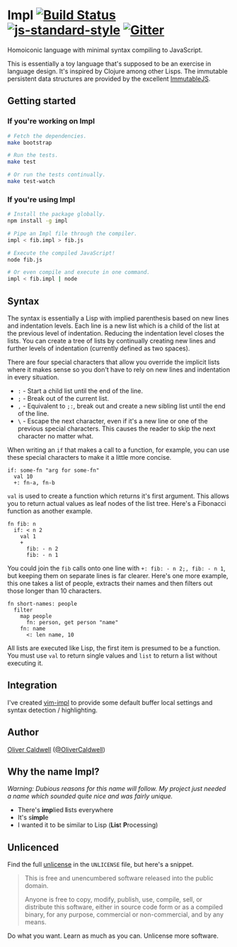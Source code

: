 # Impl [![Build Status](https://travis-ci.org/Olical/impl.svg?branch=master)](https://travis-ci.org/Olical/impl) [![js-standard-style](https://img.shields.io/badge/code%20style-standard-brightgreen.svg?style=flat)](https://github.com/feross/standard) [![Gitter](https://badges.gitter.im/Join%20Chat.svg)](https://gitter.im/Olical/impl?utm_source=badge&utm_medium=badge&utm_campaign=pr-badge)

Homoiconic language with minimal syntax compiling to JavaScript.

This is essentially a toy language that's supposed to be an exercise in language design. It's inspired by Clojure among other Lisps. The immutable persistent data structures are provided by the excellent [ImmutableJS][].

## Getting started

### If you're working on Impl

```bash
# Fetch the dependencies.
make bootstrap

# Run the tests.
make test

# Or run the tests continually.
make test-watch
```

### If you're using Impl

```bash
# Install the package globally.
npm install -g impl

# Pipe an Impl file through the compiler.
impl < fib.impl > fib.js

# Execute the compiled JavaScript!
node fib.js

# Or even compile and execute in one command.
impl < fib.impl | node
```

## Syntax

The syntax is essentially a Lisp with implied parenthesis based on new lines and indentation levels. Each line is a new list which is a child of the list at the previous level of indentation. Reducing the indentation level closes the lists. You can create a tree of lists by continually creating new lines and further levels of indentation (currently defined as two spaces).

There are four special characters that allow you override the implicit lists where it makes sense so you don't have to rely on new lines and indentation in every situation.

 * `:` - Start a child list until the end of the line.
 * `;` - Break out of the current list.
 * `,` - Equivalent to `;:`, break out and create a new sibling list until the end of the line.
 * `\` - Escape the next character, even if it's a new line or one of the previous special characters. This causes the reader to skip the next character no matter what.

When writing an `if` that makes a call to a function, for example, you can use these special characters to make it a little more concise.

```impl
if: some-fn "arg for some-fn"
  val 10
  +: fn-a, fn-b
```

`val` is used to create a function which returns it's first argument. This allows you to return actual values as leaf nodes of the list tree. Here's a Fibonacci function as another example.

```impl
fn fib: n
  if: < n 2
    val 1
    +
      fib: - n 2
      fib: - n 1
```

You could join the `fib` calls onto one line with `+: fib: - n 2;, fib: - n 1`, but keeping them on separate lines is far clearer. Here's one more example, this one takes a list of people, extracts their names and then filters out those longer than 10 characters.

```impl
fn short-names: people
  filter
    map people
      fn: person, get person "name"
    fn: name
      <: len name, 10
```

All lists are executed like Lisp, the first item is presumed to be a function. You must use `val` to return single values and `list` to return a list without executing it.

## Integration

I've created [vim-impl][] to provide some default buffer local settings and syntax detection / highlighting.

## Author

[Oliver Caldwell][author-site] ([@OliverCaldwell][author-twitter])

## Why the name Impl?

*Warning: Dubious reasons for this name will follow. My project just needed a name which sounded quite nice and was fairly unique.*

 * There's **imp**lied **l**ists everywhere
 * It's s**impl**e
 * I wanted it to be similar to Lisp (**Lis**t **P**rocessing)

## Unlicenced

Find the full [unlicense][] in the `UNLICENSE` file, but here's a snippet.

>This is free and unencumbered software released into the public domain.
>
>Anyone is free to copy, modify, publish, use, compile, sell, or distribute this software, either in source code form or as a compiled binary, for any purpose, commercial or non-commercial, and by any means.

Do what you want. Learn as much as you can. Unlicense more software.

[unlicense]: http://unlicense.org/
[author-site]: http://oli.me.uk/
[author-twitter]: https://twitter.com/OliverCaldwell
[immutablejs]: https://github.com/facebook/immutable-js
[vim-impl]: https://github.com/Olical/vim-impl
